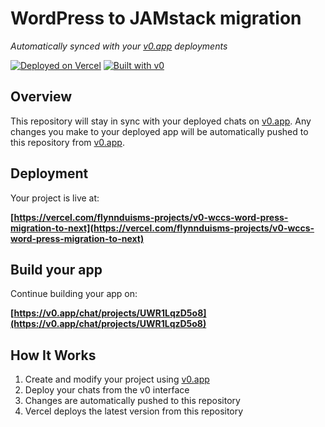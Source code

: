 # WordPress to JAMstack migration

*Automatically synced with your [v0.app](https://v0.app) deployments*

[![Deployed on Vercel](https://img.shields.io/badge/Deployed%20on-Vercel-black?style=for-the-badge&logo=vercel)](https://vercel.com/flynnduisms-projects/v0-wccs-word-press-migration-to-next)
[![Built with v0](https://img.shields.io/badge/Built%20with-v0.app-black?style=for-the-badge)](https://v0.app/chat/projects/UWR1LqzD5o8)

## Overview

This repository will stay in sync with your deployed chats on [v0.app](https://v0.app).
Any changes you make to your deployed app will be automatically pushed to this repository from [v0.app](https://v0.app).

## Deployment

Your project is live at:

**[https://vercel.com/flynnduisms-projects/v0-wccs-word-press-migration-to-next](https://vercel.com/flynnduisms-projects/v0-wccs-word-press-migration-to-next)**

## Build your app

Continue building your app on:

**[https://v0.app/chat/projects/UWR1LqzD5o8](https://v0.app/chat/projects/UWR1LqzD5o8)**

## How It Works

1. Create and modify your project using [v0.app](https://v0.app)
2. Deploy your chats from the v0 interface
3. Changes are automatically pushed to this repository
4. Vercel deploys the latest version from this repository